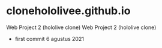 # clonehololivee.github.io
Web Project 2 (hololive clone)
Web Project 2 (hololive clone)

- first commit 6 agustus 2021
